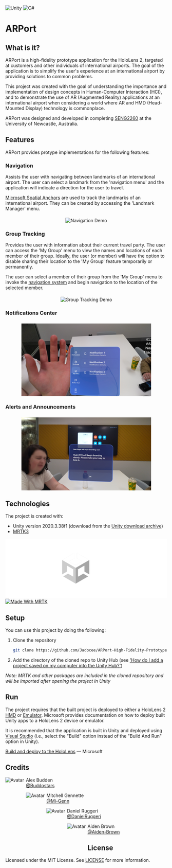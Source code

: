 <meta name="viewport" content="width=device-width, initial-scale=1.0, minimum-scale=1.0">

![Unity](https://img.shields.io/badge/unity-%23000000.svg?style=for-the-badge&logo=unity&logoColor=white)
![C#](https://img.shields.io/badge/c%23-%23239120.svg?style=for-the-badge&logo=c-sharp&logoColor=white)

# ARPort

## What is it?

ARPort is a high-fidelity prototype application for the HoloLens 2, targeted at customers and other individuals of international airports. The goal of the application is to simplify the user's experience at an international airport by providing solutions to common problems.

<!-- TODO Add to this; maybe use information from the report? -->

This project was created with the goal of understanding the importance and implementation of design concepts in Human-Computer Interaction (HCI), and to demonstrate the use of AR (Augmented Reality) applications at an international airport when considering a world where AR and HMD (Head-Mounted Display) technology is commonplace.

ARPort was designed and developed in completing [SENG2260](https://www.newcastle.edu.au/course/SENG2260) at the University of Newcastle, Australia.

## Features

ARPort provides protype implementations for the following features:

### Navigation

Assists the user with navigating between landmarks of an international airport. The user can select a landmark from the 'navigation menu' and the application will indicate a direction for the user to travel.

[Microsoft Spatial Anchors](https://learn.microsoft.com/en-us/windows/mixed-reality/design/spatial-anchors) are used to track the landmarks of an international airport. They can be created by accessing the 'Landmark Manager' menu.

<div style="display:flex;flex-direction:row;justify-content:center;align-content:center;padding-top:6px;">
<img src="Images/ARPort-Navigation-Demo.gif" alt="Navigation Demo" loading="lazy" style="max-width:100%;height:auto;width:auto\9;">
</div>

### Group Tracking

Provides the user with information about their current travel party. The user can access the 'My Group' menu to view the names and locations of each member of their group. Ideally, the user (or member) will have the option to disable sharing their location to the 'My Group' feature temporarily or permanently.

The user can select a member of their group from the 'My Group' menu to invoke the [navigation system](#Navigation) and begin navigation to the location of the selected member.

<div style="display:flex;flex-direction:row;justify-content:center;align-content:center;padding-top:6px;">
<img src="Images/ARPort-Group-Tracking-Demo.gif" alt="Group Tracking Demo" loading="lazy" style="max-width:100%;height:auto;width:auto\9;">
</div>

### Notifications Center

<div style="display:flex;flex-direction:row;justify-content:center;align-content:center;padding-top:6px;width:100%;">
<img src="Images/HandMenu_LeftHand_Alt.jpg" alt="Notifications Center" loading="lazy" style="width:auto;height:auto;max-width:80%;"> 
</div>

### Alerts and Announcements

<div style="display:flex;flex-direction:row;justify-content:center;align-content:center;padding-top:6px;width:100%;">
<img src="Images/PSA_Demo.jpg" alt="Notifications Center" loading="lazy" style="width:auto;height:auto;max-width:80%;"> 
</div>

## Technologies

The project is created with:

- Unity version 2020.3.38f1 (download from the [Unity download archive](https://unity3d.com/get-unity/download/archive))
- [MRTK3](https://learn.microsoft.com/en-us/windows/mixed-reality/mrtk-unity/mrtk3-overview/)

<picture>
    <source
        srcset="Images/U_Logo_T1_MadeWith_Small_White_RGB.svg"
        media="(prefers-color-scheme: dark), (min-width: 640px)"
    />
    <source
        srcset="Images/U_Logo_T1_MadeWith_Small_Black_RGB.svg"
        media="(prefers-color-scheme: light), (prefers-color-scheme: no-preference), (min-width: 640px)"
    />
    <source
        srcset="Images/U_Logo_T1_MadeWith_White_RGB.svg"
        media="(prefers-color-scheme: dark), (min-width: 768px)"
    />
    <source
        srcset="Images/U_Logo_T1_MadeWith_Black_RGB.svg"
        media="(prefers-color-scheme: light), (prefers-color-scheme: no-preference), (min-width: 768px)"
    />
    <img src="Images/U_Logo_T1_MadeWith_Small_White_RGB.svg" alt="Made With Unity" loading="lazy"/>
</picture>

<a href="https://learn.microsoft.com/en-us/windows/mixed-reality/mrtk-unity/mrtk3-overview/">
    <img src="https://user-images.githubusercontent.com/13754172/122838841-b736e200-d2ab-11eb-85d6-f75fac6bce36.png" alt="Made With MRTK"/>
</a>

## Setup

You can use this project by doing the following:

1. Clone the repository

    ```bash
    git clone https://github.com/Jadocee/ARPort-High-Fidelity-Prototype
    ```

2. Add the directory of the cloned repo to Unity Hub (see ['How do I add a project saved on my computer into the Unity Hub?'](https://support.unity.com/hc/en-us/articles/4402520287124-How-do-I-add-a-project-saved-on-my-computer-into-the-Unity-Hub-))

*Note: MRTK and other packages are included in the cloned repository and will be imported after opening the project in Unity*


## Run

The project requires that the built project is deployed to either a HoloLens 2 [HMD](https://www.microsoft.com/en-us/hololens/buy) or [Emulator](https://learn.microsoft.com/en-us/windows/mixed-reality/develop/advanced-concepts/using-the-hololens-emulator). Microsoft provides documentation on how to deploy built Unity apps to a HoloLens 2 device or emulator.

It is recommended that the application is built in Unity and deployed using [Visual Studio](https://visualstudio.microsoft.com/vs/) (i.e., select the "Build" option instead of the "Build And Run" option in Unity).

[Build and deploy to the HoloLens](https://learn.microsoft.com/en-us/windows/mixed-reality/develop/unity/build-and-deploy-to-hololens) &mdash; Microsoft

## Credits

<img align="left" src="https://avatars.githubusercontent.com/u/89903173?v=4" alt="Avatar" loading="lazy" width="64" height="64" style="height:auto;display:inline-block;"/><p align="left" style="margin: 6px 0 0 0;">Alex Budden</p><a href="https://github.com/Buddostars" alt="Buddostars"><span align="left" style="margin:0;">@Buddostars</p></a>

<img align="left" src="https://avatars.githubusercontent.com/u/104132681?v=4" alt="Avatar" loading="lazy" width="64" height="64" style="height:auto;display:inline-block;"/><p align="left" style="margin: 6px 0 0 0;">Mitchell Gennette</p><a href="https://github.com/Mi-Genn" alt="Mi-Genn"><p align="left" style="margin:0;">@Mi-Genn</p></a>

<img align="left" src="https://avatars.githubusercontent.com/u/113327761?v=4" alt="Avatar" loading="lazy" width="64" height="64" style="height:auto;display:inline-block;"/><p align="left" style="margin: 6px 0 0 0;">Daniel Ruggeri</p><a href="https://github.com/DanielRuggeri" alt="Mi-Genn"><p align="left" style="margin:0;">@DanielRuggeri</p></a>

<img align="left" src="https://avatars.githubusercontent.com/u/44182717?v=4" alt="Avatar" loading="lazy" width="64" height="64" style="height:auto;display:inline-block;"/><p align="left" style="margin: 6px 0 0 0;">Aiden Brown</p><a href="https://github.com/Aiden-Brown" alt="Aiden-Brown"><p align="left" style="margin:0;">@Aiden-Brown</p></a>

## License

Licensed under the MIT License. See [LICENSE](./LICENSE) for more information.

<!-- ## References

<div style="display:flex;flex-direction:row;gap:1rem;">
<div style="flex:1;min-width:fit-content;">
[1]
</div>
<div>
<a name="1">V. Bogicevic, W. Yang, C. Cobanoglu, A. Bilgihan, and M. Bujisic, “Traveler anxiety and enjoyment: The effect of airport environment on traveler’s emotions,” Journal of Air Transport Management, vol. 57, pp. 122–129, 2016, issn: 0969-6997. doi: https://doi.org/10.1016/j.jairtraman. 2016.07.019. \[Online\]. Available: <a href="https://www.sciencedirect.com/science/article/pii/S0969699715300697">https://www.sciencedirect.com/science/article/pii/S0969699715300697</a></a>
</div>
</div> -->
